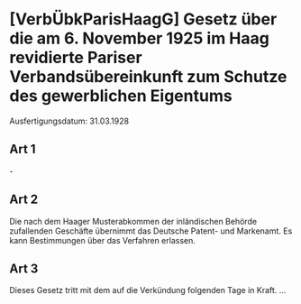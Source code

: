 # [VerbÜbkParisHaagG] Gesetz über die am 6. November 1925 im Haag revidierte Pariser Verbandsübereinkunft zum Schutze des gewerblichen Eigentums

Ausfertigungsdatum: 31.03.1928

 

## Art 1

\-


## Art 2

Die nach dem Haager Musterabkommen der inländischen Behörde zufallenden Geschäfte übernimmt das Deutsche Patent- und Markenamt. Es kann Bestimmungen über das Verfahren erlassen.


## Art 3

Dieses Gesetz tritt mit dem auf die Verkündung folgenden Tage in Kraft. ...
